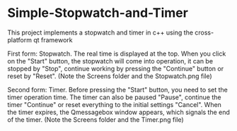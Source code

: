 # Simple-Stopwatch-and-Timer
This project implements a stopwatch and timer in c++ using the cross-platform qt framework

First form: Stopwatch. 
The real time is displayed at the top. When you click on the "Start" button, the stopwatch will come into operation, it can be stopped by "Stop", continue working by pressing the "Continue" button or reset by "Reset". (Note the Screens folder and the Stopwatch.png file)

Second form: Timer. 
Before pressing the "Start" button, you need to set the timer operation time. The timer can also be paused "Pause", continue the timer "Continue" or reset everything to the initial settings "Cancel". When the timer expires, the Qmessagebox window appears, which signals the end of the timer. (Note the Screens folder and the Timer.png file)
